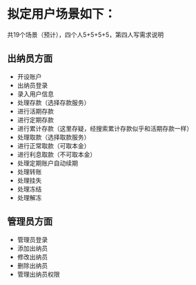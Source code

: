 # 拟定用户场景如下：

共19个场景（预计），四个人5+5+5+5，第四人写需求说明

## 出纳员方面

- 开设账户
- 出纳员登录
- 录入用户信息
- 处理存款（选择存款服务）
- 进行活期存款
- 进行定期存款
- 进行累计存款（这里存疑，经搜索累计存款似乎和活期存款一样）
- 处理取款（选择取款服务）
- 进行正常取款（可取本金）
- 进行利息取款（不可取本金）
- 处理定期账户自动续期
- 处理转账
- 处理挂失
- 处理冻结
- 处理解冻

## 管理员方面

- 管理员登录
- 添加出纳员
- 修改出纳员
- 删除出纳员
- 管理出纳员权限
